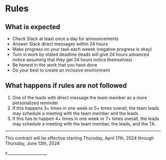 # Rules

## What is expected
- Check Slack at least once a day for announcements
- Answer Slack direct messages within 24 hours
- Make progress on your task each weeek (negative progress is okay)
- Turn in work by stated deadline (leads will give 24 hours advanced notice assuming that they get 24 hours notice themselves)
- Be honest in the work that you have done
- Do your best to create an inclusive environment

## What happens if rules are not followed
1. One of the leads with direct message the team member as a more personalized reminder
2. If this happens 3+ times in one week or 5+ times overall, the team leads may schedule a meeting with the team member and the leads.
3. If this has to happen 4+ times in one week or 7+ times overall, the leads may schedule a meeting with the team member, the leads, and the TA.

<hr>

This contract will be effective starting Thursday, April 17th, 2024 through Thursday, June 13th, 2024

x____________________
